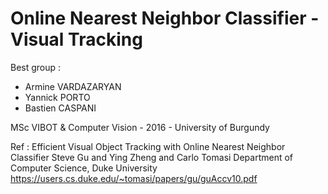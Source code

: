 #  Online Nearest Neighbor Classifier  -  Visual Tracking
 Best group :
 - Armine  VARDAZARYAN 
 - Yannick PORTO
 - Bastien CASPANI
 
 MSc VIBOT & Computer Vision - 2016 - University of Burgundy
 
 
 Ref :  Efficient Visual Object Tracking with Online Nearest Neighbor Classifier
Steve Gu and Ying Zheng and Carlo Tomasi
Department of Computer Science, Duke University
https://users.cs.duke.edu/~tomasi/papers/gu/guAccv10.pdf
